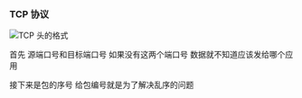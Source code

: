 ### TCP 协议

![TCP 头的格式](https://github.com/wangcongyi/test/new/master/theory)  

首先 源端口号和目标端口号 如果没有这两个端口号 数据就不知道应该发给哪个应用  

接下来是包的序号  给包编号就是为了解决乱序的问题
